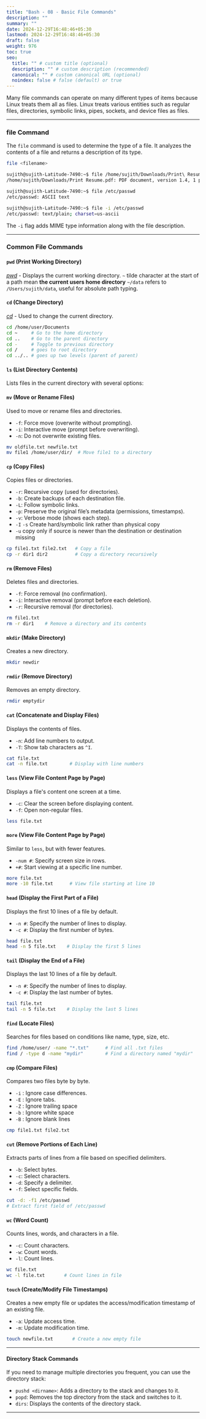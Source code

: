 ```yaml
---
title: "Bash - 08 - Basic File Commands"
description: ""
summary: ""
date: 2024-12-29T16:48:46+05:30
lastmod: 2024-12-29T16:48:46+05:30
draft: false
weight: 976
toc: true
seo:
  title: "" # custom title (optional)
  description: "" # custom description (recommended)
  canonical: "" # custom canonical URL (optional)
  noindex: false # false (default) or true
---
```





Many file commands can operate on many different types of items because Linux treats them all as files.
Linux treats various entities such as regular files, directories, symbolic links, pipes, sockets, and device files as files. 

---

### **file Command**

The `file` command is used to determine the type of a file. It analyzes the contents of a file and returns a description of its type.

```bash
file <filename>
```

```bash
sujith@sujith-Latitude-7490:~$ file /home/sujith/Downloads/Print\ Resume.pdf
/home/sujith/Downloads/Print Resume.pdf: PDF document, version 1.4, 1 page(s)

sujith@sujith-Latitude-7490:~$ file /etc/passwd
/etc/passwd: ASCII text

sujith@sujith-Latitude-7490:~$ file -i /etc/passwd
/etc/passwd: text/plain; charset=us-ascii
```

The `-i` flag adds MIME type information along with the file description.


---

### **Common File Commands**


#### **`pwd` (Print Working Directory)**
[*pwd*](/personal-site/docs/bash-linux/command-docs/pwd) - Displays the current working directory.
`~`  tilde character at the start of a path mean **the current users home directory**
`~/data` refers to `/Users/sujith/data`, useful for absolute path typing.


#### **`cd` (Change Directory)**
[*cd*](/personal-site/docs/bash-linux/command-docs/cd-change-directory) - Used to change the current directory.

```bash
cd /home/user/Documents
cd ~     # Go to the home directory
cd ..    # Go to the parent directory
cd -     # Toggle to previous directory
cd /     # goes to root directory
cd ../.. # goes up two levels (parent of parent)
```


#### **`ls` (List Directory Contents)**
Lists files in the current directory with several options:


#### **`mv` (Move or Rename Files)**
Used to move or rename files and directories.
- `-f`: Force move (overwrite without prompting).
- `-i`: Interactive move (prompt before overwriting).
- `-n`: Do not overwrite existing files.
```bash
mv oldfile.txt newfile.txt
mv file1 /home/user/dir/  # Move file1 to a directory
```


#### **`cp` (Copy Files)**

Copies files or directories.
- `-r`: Recursive copy (used for directories).
- `-b`: Create backups of each destination file.
- `-L`: Follow symbolic links.
- `-p`: Preserve the original file’s metadata (permissions, timestamps).
- `-v`: Verbose mode (shows each step).
- `-I` `-s`   Create hard/symbolic link rather than physical copy
- `-u`  copy only if source is newer than the destination or destination missing

```bash
cp file1.txt file2.txt   # Copy a file
cp -r dir1 dir2          # Copy a directory recursively
```


#### **`rm` (Remove Files)**
Deletes files and directories.
- `-f`: Force removal (no confirmation).
- `-i`: Interactive removal (prompt before each deletion).
- `-r`: Recursive removal (for directories).

```bash
rm file1.txt
rm -r dir1    # Remove a directory and its contents
```


#### **`mkdir` (Make Directory)**
Creates a new directory.

```bash
mkdir newdir
```


#### **`rmdir` (Remove Directory)**
Removes an empty directory.

```bash
rmdir emptydir
```


#### **`cat` (Concatenate and Display Files)**
Displays the contents of files.
- `-n`: Add line numbers to output.
- `-T`: Show tab characters as `^I`.

```bash
cat file.txt
cat -n file.txt        # Display with line numbers
```


#### **`less` (View File Content Page by Page)**

Displays a file's content one screen at a time.
- `-c`: Clear the screen before displaying content.
- `-f`: Open non-regular files.

```bash
less file.txt
```


#### **`more` (View File Content Page by Page)**

Similar to `less`, but with fewer features.
- `-num #`: Specify screen size in rows.
- `+#`: Start viewing at a specific line number.

```bash
more file.txt
more -10 file.txt      # View file starting at line 10
```


#### **`head` (Display the First Part of a File)**
Displays the first 10 lines of a file by default.
- `-n #`: Specify the number of lines to display.
- `-c #`: Display the first number of bytes.

```bash
head file.txt
head -n 5 file.txt    # Display the first 5 lines
```


#### **`tail` (Display the End of a File)**
Displays the last 10 lines of a file by default.
- `-n #`: Specify the number of lines to display.
- `-c #`: Display the last number of bytes.

```bash
tail file.txt
tail -n 5 file.txt    # Display the last 5 lines
```


#### **`find` (Locate Files)**
Searches for files based on conditions like name, type, size, etc.

```bash
find /home/user/ -name "*.txt"      # Find all .txt files
find / -type d -name "mydir"        # Find a directory named "mydir"
```


#### **`cmp` (Compare Files)**
Compares two files byte by byte.
- `-i` : Ignore case differences.
- `-E` : Ignore tabs.
- `-Z` : Ignore trailing space
- `-b` : Ignore white space
- `-B` : Ignore blank lines

```bash
cmp file1.txt file2.txt
```


#### **`cut` (Remove Portions of Each Line)**
Extracts parts of lines from a file based on specified delimiters.
- `-b`: Select bytes.
- `-c`: Select characters.
- `-d`: Specify a delimiter.
- `-f`: Select specific fields.

```bash
cut -d: -f1 /etc/passwd      
# Extract first field of /etc/passwd
```


#### **`wc` (Word Count)**
Counts lines, words, and characters in a file.
- `-c`: Count characters.
- `-w`: Count words.
- `-l`: Count lines.

```bash
wc file.txt
wc -l file.txt       # Count lines in file
```


#### **`touch` (Create/Modify File Timestamps)**
Creates a new empty file or updates the access/modification timestamp of an existing file.
- `-a`: Update access time.
- `-m`: Update modification time.

```bash
touch newfile.txt       # Create a new empty file
```


---

#### **Directory Stack Commands**

If you need to manage multiple directories you frequent, you can use the directory stack:

- `pushd <dirname>`: Adds a directory to the stack and changes to it.
- `popd`: Removes the top directory from the stack and switches to it.
- `dirs`: Displays the contents of the directory stack.

---
